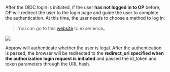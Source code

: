 <IntegrationDetailCard title="Redirect to Approw for authentication">

After the OIDC login is initiated, if the user **has not logged in to OP** before, OP will redirect the user to the login page and guide the user to complete the authentication. At this time, the user needs to choose a method to log in:

> You can go to this [website](https://sample-sso.approw.com/oidc/auth?client_id=5d70d0e991fdd597019df70d&scope=openid%20profile%20email%20phone&redirect_uri=https://sample.approw.com&state=456346&response_type=id_token%20token&nonce=14235) to experience。

![](./example.png)

Approw will authenticate whether the user is legal. After the authentication is passed, the browser will be redirected to the **redirect_uri specified when the authorization login request is initiated** and passed the id_token and token parameters through the URL hash.

</IntegrationDetailCard>
